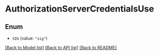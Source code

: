 # AuthorizationServerCredentialsUse

## Enum


* `SIG` (value: `"sig"`)


[[Back to Model list]](../README.md#documentation-for-models) [[Back to API list]](../README.md#documentation-for-api-endpoints) [[Back to README]](../README.md)


